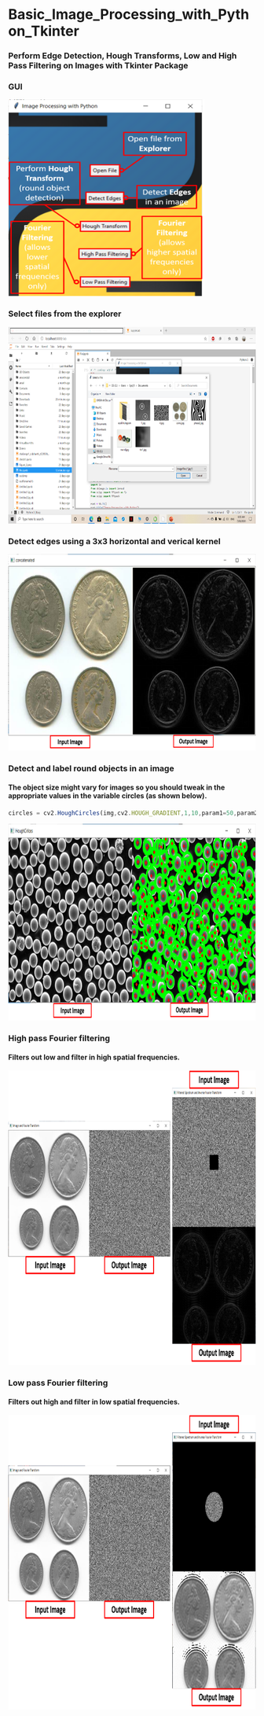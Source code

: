# Basic_Image_Processing_with_Python_Tkinter
### Perform Edge Detection, Hough Transforms, Low and High Pass Filtering on Images with Tkinter Package

 ### GUI

<img src="git1/1.png" width= "400" height="400">

### Select files from the explorer

<img src="git1/2.png" width= "800" height="400">

###  Detect edges using a 3x3 horizontal and verical kernel

<img src="git1/3.png" width= "800" height="400">

###  Detect and label round objects in an image 
#### The object size might vary for  images so you should tweak in the appropriate values in the variable **circles** (as shown below).
```javascript
circles	= cv2.HoughCircles(img,cv2.HOUGH_GRADIENT,1,10,param1=50,param2=12,minRadius=0,maxRadius=20)
```
<img src="git1/4.png" width= "800" height="400">

###  High pass Fourier filtering 
#### Filters out low and filter in high spatial frequencies.

<img src="git1/5.png" width= "800" height="600">

###  Low pass Fourier filtering 
#### Filters out high and filter in low spatial frequencies.

<img src="git1/6.png" width= "800" height="600">
